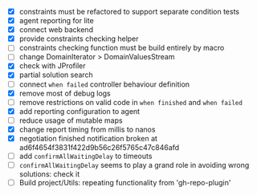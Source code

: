 - [x] constraints must be refactored to support separate condition tests
- [x] agent reporting for lite
- [x] connect web backend
- [x] provide constraints checking helper
- [ ] constraints checking function must be build entirely by macro
- [ ] change DomainIterator > DomainValuesStream 
- [x] check with JProfiler
- [x] partial solution search
- [ ] connect `when failed` controller behaviour definition
- [x] remove most of debug logs
- [ ] remove restrictions on valid code in `when finished` and `when failed`
- [x] add reporting configuration to agent
- [ ] reduce usage of mutable maps 
- [x] change report timing from millis to nanos
- [x] negotiation finished notification broken at ad6f4654f3831f422d9b56c26f5765c47c846afd
- [ ] add `confirmAllWaitingDelay` to timeouts
- [ ] `confirmAllWaitingDelay` seems to play a grand role in avoiding wrong solutions: check it
- [ ] Build project/Utils: repeating functionality from 'gh-repo-plugin'